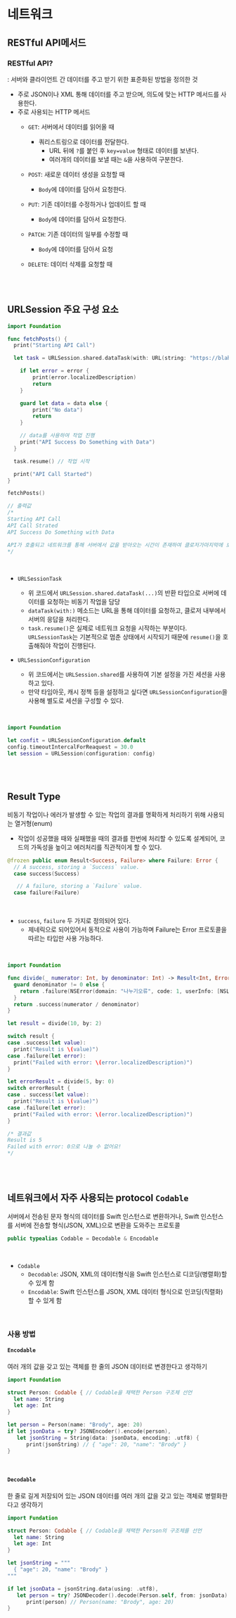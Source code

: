 # 네트워크

## RESTful API메서드
### RESTful API?
: 서버와 클라이언트 간 데이터를 주고 받기 위한 표준화된 방법을 정의한 것
- 주로 JSON이나 XML 통해 데이터를 주고 받으며, 의도에 맞는 HTTP 메서드를 사용한다.
- 주로 사용되는 HTTP 메서드
  - `GET`: 서버에서 데이터를 읽어올 때 
    - 쿼리스트링으로 데이터를 전달한다.
      - URL 뒤에 `?`를 붙인 후 `key=value` 형태로 데이터를 보낸다.
      - 여러개의 데이터를 보낼 때는 `&`을 사용하여 구분한다.

  - `POST`: 새로운 데이터 생성을 요청할 때
    - `Body`에 데이터를 담아서 요청한다.

  - `PUT`: 기존 데이터를 수정하거나 업데이트 할 때
    - `Body`에 데이터를 담아서 요청한다.
   
  - `PATCH`: 기존 데이터의 일부를 수정할 때
    - `Body`에 데이터를 담아서 요청

  - `DELETE`: 데이터 삭제를 요청할 때
 
<br>
<br>

## URLSession 주요 구성 요소
```swift
import Foundation

func fetchPosts() {
  print("Starting API Call")

  let task = URLSession.shared.dataTask(with: URL(string: "https://blahblah.com")

    if let error = error {
        print(error.localizedDescription)
        return
    }

    guard let data = data else {
        print("No data")
        return
    }

    // data를 사용하여 작업 진행
    print("API Success Do Something with Data")
  }

  task.resume() // 작업 시작

  print("API Call Started")
}

fetchPosts()

// 출력값
/*
Starting API Call
API Call Strated
API Success Do Something with Data

API가 호출되고 네트워크를 통해 서버에서 값을 받아오는 시간이 존재하여 클로저가마지막에 호출됨
*/
```

<br>

- `URLSessionTask`
  - 위 코드에서 `URLSession.shared.dataTask(...)`의 반환 타입으로 서버에 데이터를 요청하는 비동기 작업을 담당
  - `dataTask(with:)` 메소드는 URL을 통해 데이터를 요청하고, 클로저 내부에서 서버의 응답을 처리한다.
  - `task.resume()`은 실제로 네트워크 요청을 시작하는 부분이다. `URLSessionTask`는 기본적으로 멈춘 상태에서 시작되기 때문에 `resume()`을 호출해줘야 작업이 진행된다.

- `URLSessionConfiguration`
  - 위 코드에서는 `URLSession.shared`를 사용하여 기본 설정을 가진 세션을 사용하고 있다.
  - 만약 타임아웃, 캐시 정책 등을 설정하고 싶다면 `URLSessionConfiguration`을 사용해 별도로 세션을 구성할 수 있다.

 <br>
 
  ```swift
  import Foundation

  let confit = URLSessionConfiguration.default
  config.timeoutIntercalForReaquest = 30.0
  let session = URLSession(configuration: config)
  ```


<br>
<br>

## Result Type
비동기 작업이나 에러가 발생할 수 있는 작업의 결과를 명확하게 처리하기 위해 사용되는 열거형(enum)
- 작업이 성공했을 때와 실패했을 때의 결과를 한번에 처리할 수 있도록 설계되어, 코드의 가독성을 높이고 에러처리를 직관적이게 할 수 있다.

```swift
@frozen public enum Result<Success, Failure> where Failure: Error {
  // A success, storing a `Success` value.
  case success(Success)

   // A failure, storing a `Failure` value.
  case failure(Failure)
```

<br>

 - `success`, `failure` 두 가지로 정의되어 있다.
   - 제네릭으로 되어있어서 동적으로 사용이 가능하며 Failure는 Error 프로토콜을 따르는 타입만 사용 가능하다.

<br>

```swift
import Foundation

func divide(_ numerator: Int, by denominator: Int) -> Result<Int, Error> {
  guard denominator != 0 else {
    return .failure(NSError(domain: "나누기오류", code: 1, userInfo: [NSLocalizedDescriptionKey: "0으로 나눌 수 없어요!"]))
  }
  return .success(numerator / denominator)
}

let result = divide(10, by: 2)

switch result {
case .success(let value):
  print("Result is \(value)")
case .failure(let error):
  print("Failed with error: \(error.localizedDescription)")
}

let errorResult = divide(5, by: 0)
switch errorResult {
case . success(let value):
  print("Result is \(value)")
case .failure(let error):
  print("Failed with error: \(error.localizedDescription)")
}

/* 결과값
Result is 5
Failed with error: 0으로 나눌 수 없어요!
*/
```

<br>
<br>

## 네트워크에서 자주 사용되는 protocol `Codable`
서버에서 전송된 문자 형식의 데이터를 Swift 인스턴스로 변환하거나, Swift 인스턴스를 서버에 전송할 형식(JSON, XML)으로 변환을 도와주는 프로토콜

```swift
public typealias Codable = Decodable & Encodable
```

<br>

- `Codable`
  - `Decodable`: JSON, XML의 데이터형식을 Swift 인스턴스로 디코딩(병렬화)할 수 있게 함
  - `Encodable`: Swift 인스턴스를 JSON, XML 데이터 형식으로 인코딩(직렬화)할 수 있게 함
 
<br>

### 사용 방법
#### `Encodable`
여러 개의 값을 갖고 있는 객체를 한 줄의 JSON 데이터로 변경한다고 생각하기
<br>

```swift
import Foundation

struct Person: Codable { // Codable을 채택한 Person 구조체 선언
  let name: String
  let age: Int
}

let person = Person(name: "Brody", age: 20)
if let jsonData = try? JSONEncoder().encode(person),
   let jsonString = String(data: jsonData, encoding: .utf8) {
      print(jsonString) // { "age": 20, "name": "Brody" }
}
```

<br>

#### `Decodable`
한 줄로 길게 저장되어 있는 JSON 데이터를 여러 개의 값을 갖고 있는 객체로 병렬화한다고 생각하기
```swift
import Fundation

struct Person: Codable { // Codable을 채택한 Person의 구조체를 선언
  let name: String
  let age: Int
}

let jsonString = """
  { "age": 20, "name": "Brody" }
"""

if let jsonData = jsonString.data(using: .utf8),
   let person = try? JSONDecoder().decode(Person.self, from: jsonData) {
      print(person) // Person(name: "Brody", age: 20)
}
```

